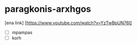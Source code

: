 # paragkonis-arxhgos
[ena link] [https://www.youtube.com/watch?v=YzTwBpUN76I]
- [ ] mpampas
- [ ] korh
